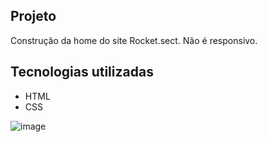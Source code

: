 ## Projeto
Construção da home do site Rocket.sect. Não é responsivo.

## Tecnologias utilizadas
- HTML
- CSS

![image](https://github.com/gabspock/Rocket.sect/assets/121103059/fa8bdf08-3c05-46bd-95be-0c02a521a3d1)
